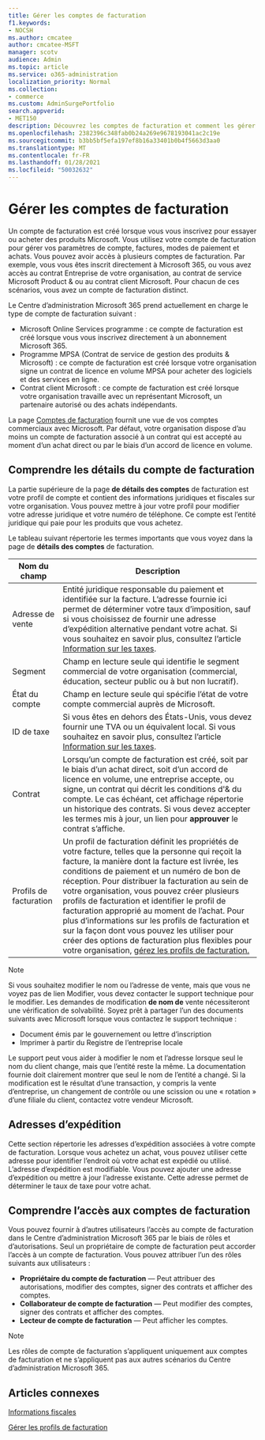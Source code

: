 ```yaml
---
title: Gérer les comptes de facturation
f1.keywords:
- NOCSH
ms.author: cmcatee
author: cmcatee-MSFT
manager: scotv
audience: Admin
ms.topic: article
ms.service: o365-administration
localization_priority: Normal
ms.collection:
- commerce
ms.custom: AdminSurgePortfolio
search.appverid:
- MET150
description: Découvrez les comptes de facturation et comment les gérer.
ms.openlocfilehash: 2382396c348fab0b24a269e9678193041ac2c19e
ms.sourcegitcommit: b3bb5bf5efa197ef8b16a33401b0b4f5663d3aa0
ms.translationtype: MT
ms.contentlocale: fr-FR
ms.lasthandoff: 01/28/2021
ms.locfileid: "50032632"
---
```

# <a name="manage-billing-accounts"></a>Gérer les comptes de facturation

Un compte de facturation est créé lorsque vous vous inscrivez pour essayer ou acheter des produits Microsoft. Vous utilisez votre compte de facturation pour gérer vos paramètres de compte, factures, modes de paiement et achats. Vous pouvez avoir accès à plusieurs comptes de facturation. Par exemple, vous vous êtes inscrit directement à Microsoft 365, ou vous avez accès au contrat Entreprise de votre organisation, au contrat de service Microsoft Product & ou au contrat client Microsoft. Pour chacun de ces scénarios, vous avez un compte de facturation distinct.

Le Centre d’administration Microsoft 365 prend actuellement en charge le type de compte de facturation suivant :

- Microsoft Online Services programme : ce compte de facturation est créé lorsque vous vous inscrivez directement à un abonnement Microsoft 365.
- Programme MPSA (Contrat de service de gestion des produits & Microsoft) : ce compte de facturation est créé lorsque votre organisation signe un contrat de licence en volume MPSA pour acheter des logiciels et des services en ligne.
- Contrat client Microsoft : ce compte de facturation est créé lorsque votre organisation travaille avec un représentant Microsoft, un partenaire autorisé ou des achats indépendants.

La page <a href="https://go.microsoft.com/fwlink/p/?linkid=2084771" target="_blank">Comptes de facturation</a> fournit une vue de vos comptes commerciaux avec Microsoft. Par défaut, votre organisation dispose d’au moins un compte de facturation associé à un contrat qui est accepté au moment d’un achat direct ou par le biais d’un accord de licence en volume.

## <a name="understand-billing-account-details"></a>Comprendre les détails du compte de facturation

La partie supérieure de la page **de détails des comptes** de facturation est votre profil de compte et contient des informations juridiques et fiscales sur votre organisation. Vous pouvez mettre à jour votre profil pour modifier votre adresse juridique et votre numéro de téléphone. Ce compte est l’entité juridique qui paie pour les produits que vous achetez.

Le tableau suivant répertorie les termes importants que vous voyez dans la page de **détails des comptes** de facturation.

| Nom du champ | Description |
|------------------|------------------------------------------------------------------------------------------------------------------------------------------------------------------------------------------------------------------------------------------------------------------------------|
| Adresse de vente | Entité juridique responsable du paiement et identifiée sur la facture. L’adresse fournie ici permet de déterminer votre taux d’imposition, sauf si vous choisissez de fournir une adresse d’expédition alternative pendant votre achat. Si vous souhaitez en savoir plus, consultez l’article [Information sur les taxes](billing-and-payments/tax-information.md). |
| Segment | Champ en lecture seule qui identifie le segment commercial de votre organisation (commercial, éducation, secteur public ou à but non lucratif). |
| État du compte | Champ en lecture seule qui spécifie l’état de votre compte commercial auprès de Microsoft. |
| ID de taxe | Si vous êtes en dehors des États-Unis, vous devez fournir une TVA ou un équivalent local. Si vous souhaitez en savoir plus, consultez l’article [Information sur les taxes](billing-and-payments/tax-information.md). |
| Contrat | Lorsqu’un compte de facturation est créé, soit par le biais d’un achat direct, soit d’un accord de licence en volume, une entreprise accepte, ou signe, un contrat qui décrit les conditions d'& du compte. Le cas échéant, cet affichage répertorie un historique des contrats. Si vous devez accepter les termes mis à jour, un lien pour **approuver** le contrat s’affiche. |
| Profils de facturation | Un profil de facturation définit les propriétés de votre facture, telles que la personne qui reçoit la facture, la manière dont la facture est livrée, les conditions de paiement et un numéro de bon de réception. Pour distribuer la facturation au sein de votre organisation, vous pouvez créer plusieurs profils de facturation et identifier le profil de facturation approprié au moment de l’achat. Pour plus d’informations sur les profils de facturation et sur la façon dont vous pouvez les utiliser pour créer des options de facturation plus flexibles pour votre organisation, [gérez les profils de facturation.](billing-and-payments/manage-billing-profiles.md) |

> [!NOTE]
> Si vous souhaitez modifier le nom ou l’adresse  de vente, [](https://docs.microsoft.com/office365/admin/contact-support-for-business-products) mais que vous ne voyez pas de lien Modifier, vous devez contacter le support technique pour le modifier.  Les demandes de modification **de nom de** vente nécessiteront une vérification de solvabilité. Soyez prêt à partager l’un des documents suivants avec Microsoft lorsque vous contactez le support technique : 
>
> - Document émis par le gouvernement ou lettre d’inscription
> - Imprimer à partir du Registre de l’entreprise locale
>
> Le support peut vous aider à modifier le nom et l’adresse lorsque seul le nom du client change, mais que l’entité reste la même. La documentation fournie doit clairement montrer que seul le nom de l’entité a changé. Si la modification est le résultat d’une transaction, y compris la vente d’entreprise, un changement de contrôle ou une scission ou une « rotation » d’une filiale du client, contactez votre vendeur Microsoft.

## <a name="shipping-addresses"></a>Adresses d’expédition

Cette section répertorie les adresses d’expédition associées à votre compte de facturation. Lorsque vous achetez un achat, vous pouvez utiliser cette adresse pour identifier l’endroit où votre achat est expédié ou utilisé. L’adresse d’expédition est modifiable. Vous pouvez ajouter une adresse d’expédition ou mettre à jour l’adresse existante. Cette adresse permet de déterminer le taux de taxe pour votre achat.

## <a name="understand-access-to-billing-accounts"></a>Comprendre l’accès aux comptes de facturation

Vous pouvez fournir à d’autres utilisateurs l’accès au compte de facturation dans le Centre d’administration Microsoft 365 par le biais de rôles et d’autorisations. Seul un propriétaire de compte de facturation peut accorder l’accès à un compte de facturation. Vous pouvez attribuer l’un des rôles suivants aux utilisateurs :

- **Propriétaire du compte de facturation** &mdash; Peut attribuer des autorisations, modifier des comptes, signer des contrats et afficher des comptes.
- **Collaborateur de compte de facturation** &mdash; Peut modifier des comptes, signer des contrats et afficher des comptes.
- **Lecteur de compte de facturation** &mdash; Peut afficher les comptes.

> [!Note]
> Les rôles de compte de facturation s’appliquent uniquement aux comptes de facturation et ne s’appliquent pas aux autres scénarios du Centre d’administration Microsoft 365.

## <a name="related-articles"></a>Articles connexes

[Informations fiscales](billing-and-payments/tax-information.md)

[Gérer les profils de facturation](billing-and-payments/manage-billing-profiles.md)
